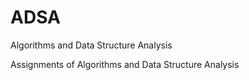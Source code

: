 # ADSA
Algorithms and Data Structure Analysis

Assignments of Algorithms and Data Structure Analysis
